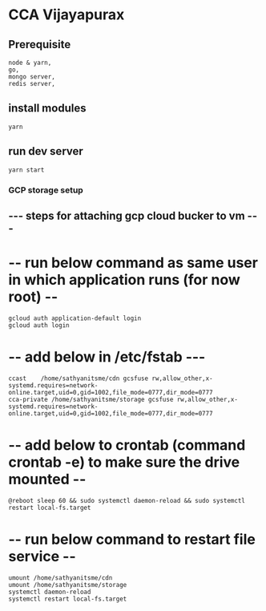 # CCA Vijayapurax

## Prerequisite
```
node & yarn,
go,
mongo server,
redis server,
```

## install modules
`yarn`

## run dev server
`yarn start`


### GCP storage setup
## --- steps for attaching gcp cloud bucker to vm ---

# -- run below command as same user in which application runs (for now root) --
```
gcloud auth application-default login
gcloud auth login
```

# -- add below in /etc/fstab ---
```
ccast    /home/sathyanitsme/cdn gcsfuse rw,allow_other,x-systemd.requires=network-online.target,uid=0,gid=1002,file_mode=0777,dir_mode=0777
cca-private /home/sathyanitsme/storage gcsfuse rw,allow_other,x-systemd.requires=network-online.target,uid=0,gid=1002,file_mode=0777,dir_mode=0777
```

# -- add below to crontab (command crontab -e) to make sure the drive mounted --
```
@reboot sleep 60 && sudo systemctl daemon-reload && sudo systemctl restart local-fs.target
```

# -- run below command to restart file service --

```
umount /home/sathyanitsme/cdn
umount /home/sathyanitsme/storage
systemctl daemon-reload
systemctl restart local-fs.target
```

